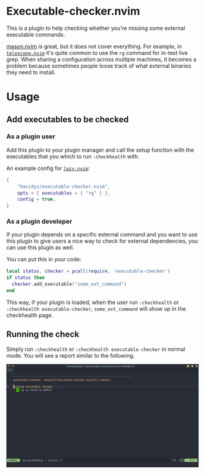 # Executable-checker.nvim

This is a plugin to help checking whether you're missing some external executable commands.  

[mason.nvim](https://github.com/williamboman/mason.nvim) is great, but it does not cover everything. 
For example, in [`telescope.nvim`](https://github.com/nvim-telescope/telescope.nvim)
it's quite common to use the `rg` command for in-text live grep. When sharing a configuration 
across multiple machines, it becomes a problem because sometimes people loose track of what 
external binaries they need to install.

# Usage

## Add executables to be checked

### As a plugin user

Add this plugin to your plugin manager and call the setup function with the
executables that you which to run `:checkhealth` with.

An example config for [`lazy.nvim`](https://github.com/folke/lazy.nvim):
```lua
{
    "Davidyz/executable-checker.nvim",
    opts = { executables = { "rg" } },
    config = true,
}
```

### As a plugin developer

If your plugin depends on a specific external command and you want to use this plugin to give users a nice 
way to check for external dependencies, you can use this plugin as well. 

You can put this in your code:
```lua
local status, checker = pcall(require, 'executable-checker')
if status then
  checker.add_executable("some_ext_command")
end
```
This way, if your plugin is loaded, when the user run `:checkhealth` or `:checkhealth executable-checker`, 
`some_ext_command` will show up in the checkhealth page.

## Running the check

Simply run `:checkhealth` or `:checkhealth executable-checker` in normal mode. You will see a report
similar to the following.

![Example health check report](./images/demo01.png)
